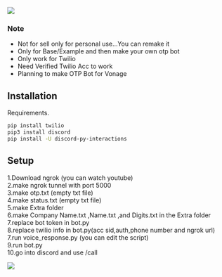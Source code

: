 ![](https://dcbadge.vercel.app/api/shield/423747377506025472)

### Note
- Not for sell only  for personal use...You can remake it
- Only for Base/Example and then make your own otp bot
- Only work for Twilio
- Need Verified Twilio Acc to work
- Planning to make OTP Bot for Vonage

## Installation

Requirements.

```bash
pip install twilio
pip3 install discord
pip install -U discord-py-interactions
```

## Setup

1.Download ngrok (you can watch youtube)\
2.make ngrok tunnel with port 5000\
3.make otp.txt (empty txt file)\
4.make status.txt (empty txt file)\
5.make Extra folder\
6.make Company Name.txt ,Name.txt ,and  Digits.txt in the Extra folder\
7.replace bot token in bot.py\
8.replace twilio info in bot.py(acc sid,auth,phone number and ngrok url)\
7.run voice_response.py (you can edit the script)\
9.run bot.py\
10.go into discord and use /call

![](https://imgur.com/5FoweFz)
